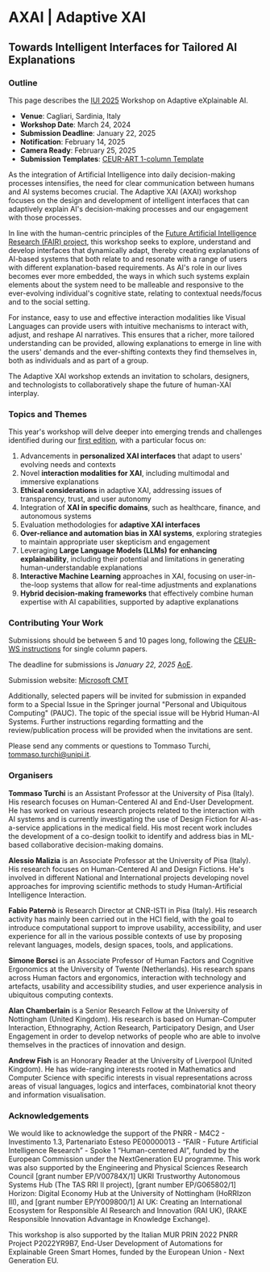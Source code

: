 # AXAI | Adaptive XAI
## Towards Intelligent Interfaces for Tailored AI Explanations

### Outline

This page describes the [IUI 2025](https://iui.acm.org/2025/index.html) Workshop on Adaptive eXplainable AI.
- **Venue**: Cagliari, Sardinia, Italy
- **Workshop Date**: March 24, 2024
- **Submission Deadline**: January 22, 2025
- **Notification**: February 14, 2025
- **Camera Ready**: February 25, 2025
- **Submission Templates**: [CEUR-ART 1-column Template](https://drive.google.com/file/d/1F9Nllrmhu6gUuYDdl-svxqwd5AW5NmZY/view?usp=drive_link)
<!-- - **Submission Website**: [Microsoft CMT](https://cmt3.research.microsoft.com/AXAI2025) -->

As the integration of Artificial Intelligence into daily decision-making processes intensifies, the need for clear communication between humans and AI systems becomes crucial. The Adaptive XAI (AXAI) workshop focuses on the design and development of intelligent interfaces that can adaptively explain AI's decision-making processes and our engagement with those processes.

In line with the human-centric principles of the <a href="https://future-ai-research.it/spoke1/">Future Artificial Intelligence Research (FAIR) project</a>, this workshop seeks to explore, understand and develop interfaces that dynamically adapt, thereby creating explanations of AI-based systems that both relate to and resonate with a range of users with different explanation-based requirements. As AI's role in our lives becomes ever more embedded, the ways in which such systems explain elements about the system need to be malleable and responsive to the ever-evolving individual's cognitive state, relating to contextual needs/focus and to the social setting.

For instance, easy to use and effective interaction modalities like Visual Languages can provide users with intuitive mechanisms to interact with, adjust, and reshape AI narratives. This ensures that a richer, more tailored understanding can be provided, allowing explanations to emerge in line with the users' demands and the ever-shifting contexts they find themselves in, both as individuals and as part of a group.

The Adaptive XAI workshop extends an invitation to scholars, designers, and technologists to collaboratively shape the future of human-XAI interplay.

### Topics and Themes

This year's workshop will delve deeper into emerging trends and challenges identified during our <a href="/2024/">first edition</a>, with a particular focus on:

1. Advancements in **personalized XAI interfaces** that adapt to users' evolving needs and contexts
2. Novel **interaction modalities for XAI**, including multimodal and immersive explanations
3. **Ethical considerations** in adaptive XAI, addressing issues of transparency, trust, and user autonomy
4. Integration of **XAI in specific domains**, such as healthcare, finance, and autonomous systems
5. Evaluation methodologies for **adaptive XAI interfaces**
6. **Over-reliance and automation bias in XAI systems**, exploring strategies to maintain appropriate user skepticism and engagement
7. Leveraging **Large Language Models (LLMs) for enhancing explainability**, including their potential and limitations in generating human-understandable explanations
8. **Interactive Machine Learning** approaches in XAI, focusing on user-in-the-loop systems that allow for real-time adjustments and explanations
9. **Hybrid decision-making frameworks** that effectively combine human expertise with AI capabilities, supported by adaptive explanations

### Contributing Your Work

Submissions should be between 5 and 10 pages long, following the [CEUR-WS instructions](https://ceur-ws.org/HOWTOSUBMIT.html) for single column papers.

The deadline for submissions is *January 22, 2025* [AoE](https://time.is/Anywhere_on_Earth).

Submission website: [Microsoft CMT](https://cmt3.research.microsoft.com/AXAI2025)

Additionally, selected papers will be invited for submission in expanded form to a Special Issue in the Springer journal "Personal and Ubiquitous Computing" (PAUC). The topic of the special issue will be Hybrid Human-AI Systems. Further instructions regarding formatting and the review/publication process will be provided when the invitations are sent.

Please send any comments or questions to Tommaso Turchi, [tommaso.turchi@unipi.it](mailto:tommaso.turchi@unipi.it).

### Organisers

**Tommaso Turchi** is an Assistant Professor at the University of Pisa (Italy). His research focuses on Human-Centered AI and End-User Development. He has worked on various research projects related to the interaction with AI systems and is currently investigating the use of Design Fiction for AI-as-a-service applications in the medical field. His most recent work includes the development of a co-design toolkit to identify and address bias in ML-based collaborative decision-making domains.

**Alessio Malizia** is an Associate Professor at the University of Pisa (Italy). His research focuses on Human-Centered AI and Design Fictions. He's involved in different National and International projects developing novel approaches for improving scientific methods to study Human-Artificial Intelligence Interaction.

**Fabio Paternò** is Research Director at CNR-ISTI in Pisa (Italy). His research activity has mainly been carried out in the HCI field, with the goal to introduce computational support to improve usability, accessibility, and user experience for all in the various possible contexts of use by proposing relevant languages, models, design spaces, tools, and applications.

**Simone Borsci** is an Associate Professor of Human Factors and Cognitive Ergonomics at the University of Twente (Netherlands). His research spans across Human factors and ergonomics, interaction with technology and artefacts, usability and accessibility studies, and user experience analysis in ubiquitous computing contexts.

**Alan Chamberlain** is a Senior Research Fellow at the University of Nottingham (United Kingdom). His research is based on Human-Computer Interaction, Ethnography, Action Research, Participatory Design, and User Engagement in order to develop networks of people who are able to involve themselves in the practices of innovation and design.

**Andrew Fish** is an Honorary Reader at the University of Liverpool (United Kingdom). He has wide-ranging interests rooted in Mathematics and Computer Science with specific interests in visual representations across areas of visual languages, logics and interfaces, combinatorial knot theory and information visualisation.

### Acknowledgements

We would like to acknowledge the support of the PNRR - M4C2 - Investimento 1.3, Partenariato Esteso PE00000013 - “FAIR - Future Artificial Intelligence Research” - Spoke 1 “Human-centered AI”, funded by the European Commission under the NextGeneration EU programme. This work was also supported by the Engineering and Physical Sciences Research Council [grant number EP/V00784X/1] UKRI Trustworthy Autonomous Systems Hub (The TAS RRI II project), [grant number EP/G065802/1] Horizon: Digital Economy Hub at the University of Nottingham (HoRRIzon III), and [grant number EP/Y009800/1] AI UK: Creating an International Ecosystem for Responsible AI Research and Innovation (RAI UK), (RAKE Responsible Innovation Advantage in Knowledge Exchange).

This workshop is also supported by the Italian MUR PRIN 2022 PNRR Project P2022YR9B7, End-User Development of Automations for Explainable Green Smart Homes, funded by the European Union - Next Generation EU.